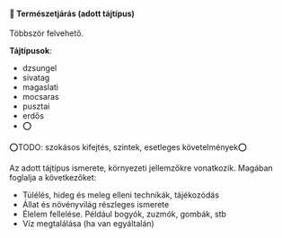 #### 🔵 Természetjárás (adott tájtípus)

Többször felvehető.

**Tájtípusok**:
- dzsungel
- sivatag
- magaslati
- mocsaras
- pusztai
- erdős
- ⭕

⭕TODO: szokásos kifejtés, szintek, esetleges követelmények⭕

Az adott  tájtípus ismerete, környezeti jellemzőkre vonatkozik. Magában foglalja a következőket:
- Túlélés, hideg és meleg elleni technikák, tájékozódás
- Állat és növényvilág részleges ismerete
- Élelem fellelése. Például bogyók, zuzmók, gombák, stb
- Víz megtalálása (ha van egyáltalán)
